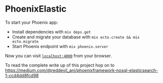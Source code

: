 # PhoenixElastic

To start your Phoenix app:

  * Install dependencies with `mix deps.get`
  * Create and migrate your database with `mix ecto.create && mix ecto.migrate`
  * Start Phoenix endpoint with `mix phoenix.server`

Now you can visit [`localhost:4000`](http://localhost:4000) from your browser.

To read the complete write up of this project hop on to https://medium.com/@reddevil_ani/phoenixframework-nosql-elasticsearch-1-ccd4dd8fcd98
